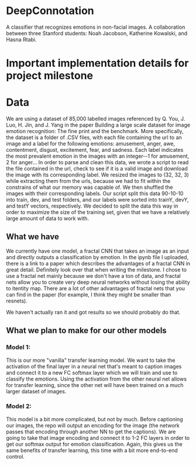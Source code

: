# DeepConnotation
A classifier that recognizes emotions in non-facial images. A collaboration between three Stanford students: Noah Jacobson, Katherine Kowalski, and Hasna Rtabi.

# Important implementation details for project milestone

# Data
We are using a dataset of 85,000 labelled images referenced by Q. You, J. Luo, H. Jin, and J. Yang in the paper Building a large scale dataset for image emotion recognition: The fine print and the benchmark. More specifically, the dataset is a folder of .CSV files, with each file containing the url to an image and a label for the following emotions: amusement, anger, awe, contentment, disgust, excitement, fear, and sadness. Each label indicates the most prevalent emotion in the images with an integer--1 for amusement, 2 for anger... In order to parse and clean this data, we wrote a script to read the file contained in the url, check to see if it is a valid image and download the image with its corresponding label. We resized the images to (32, 32, 3) while extracting them from the urls, because we had to fit within the constrains of what our memory was capable of. We then shuffled the images with their corresponding labels. Our script split this data 90-10-10 into train, dev, and test folders, and our labels were sorted into trainY, devY, and testY vectors, respectively. We decided to split the data this way in order to maximize the size of the training set, given that we have a relatively large amount of data to work with. 

## What we have
We currently have one model, a fractal CNN that takes an image as an input and directly outputs a classification by emotion. In the ipynb file I uploaded, there is a link to a paper which describes the advantages of a fractal CNN in great detail. Definitely look over that when writing the milestone. I chose to use a fractal net mainly because we don't have a ton of data, and fractal nets allow you to create very deep neural networks without losing the ability to itentity map. There are a lot of other advantages of fractal nets that you can find in the paper (for example, I think they might be smaller than resnets).

We haven't actually ran it and got results so we should probably do that.

## What we plan to make for our other models

### Model 1:

This is our more "vanilla" transfer learning model. We want to take the activation of the final layer in a neural net that's meant to caption images and connect it to a new FC softmax layer which we will train and use to classify the emotions. Using the activation from the other neural net allows for transfer learning, since the other net will have been trained on a much larger dataset of images.

### Model 2:

This model is a bit more complicated, but not by much. Before captioning our images, the repo will output an encoding for the image (the network passes that encoding through another NN to get the captions). We are going to take that image encoding and connect it to 1-2 FC layers in order to get our softmax output for emotion classification. Again, this gives us the same benefits of transfer learning, this time with a bit more end-to-end control.

